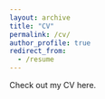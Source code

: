 ```yaml
---
layout: archive
title: "CV"
permalink: /cv/
author_profile: true
redirect_from:
  - /resume
---
```


Check out my CV here.

